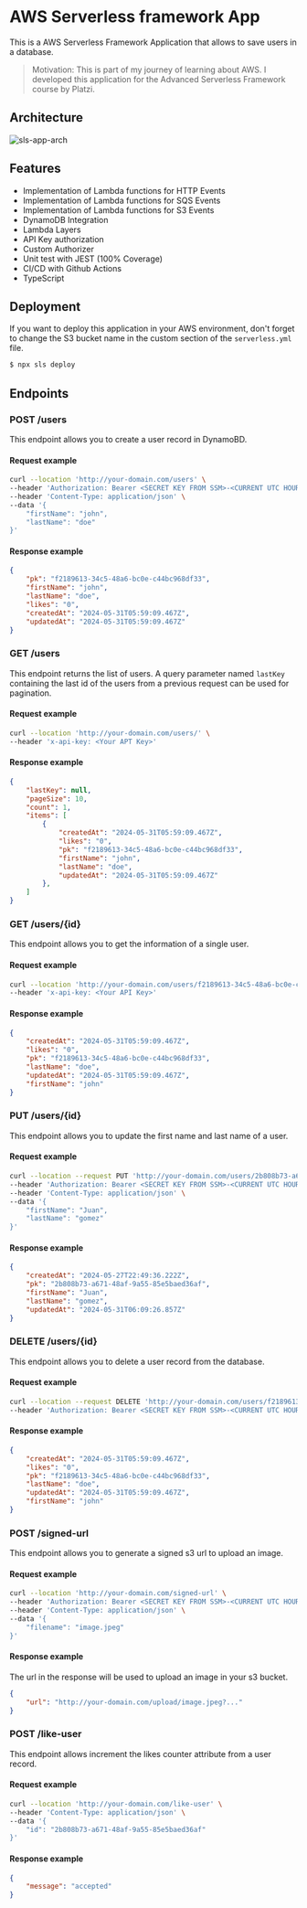 # AWS Serverless framework App

This is a AWS Serverless Framework Application that allows to save users in a database.

> Motivation: This is part of my journey of learning about AWS. I developed this application for the Advanced Serverless Framework course by Platzi.

## Architecture

![sls-app-arch](https://github.com/JoseNoriegaa/aws-serverless-framework-app/assets/28733681/4e9ad68f-2458-4f3a-b7c7-96e6a7126134)

## Features
- Implementation of Lambda functions for HTTP Events
- Implementation of Lambda functions for SQS Events
- Implementation of Lambda functions for S3 Events
- DynamoDB Integration
- Lambda Layers
- API Key authorization
- Custom Authorizer
- Unit test with JEST (100% Coverage)
- CI/CD with Github Actions
- TypeScript

## Deployment
If you want to deploy this application in your AWS environment, don't forget to change the S3 bucket name in the custom section of the `serverless.yml` file.

```bash
$ npx sls deploy
```

## Endpoints

### POST /users
This endpoint allows you to create a user record in DynamoBD.

#### Request example
```bash
curl --location 'http://your-domain.com/users' \
--header 'Authorization: Bearer <SECRET KEY FROM SSM>-<CURRENT UTC HOUR>-<CURRENT UTC MINUTE>' \
--header 'Content-Type: application/json' \
--data '{
	"firstName": "john",
    "lastName": "doe"
}'
```

#### Response example
```json
{
    "pk": "f2189613-34c5-48a6-bc0e-c44bc968df33",
    "firstName": "john",
    "lastName": "doe",
    "likes": "0",
    "createdAt": "2024-05-31T05:59:09.467Z",
    "updatedAt": "2024-05-31T05:59:09.467Z"
}
```

### GET /users
This endpoint returns the list of users. A query parameter named `lastKey` containing the last id of the users from a previous request can be used for pagination.

#### Request example
```bash
curl --location 'http://your-domain.com/users/' \
--header 'x-api-key: <Your APT Key>'
```

#### Response example
```json
{
    "lastKey": null,
    "pageSize": 10,
    "count": 1,
    "items": [
        {
            "createdAt": "2024-05-31T05:59:09.467Z",
            "likes": "0",
            "pk": "f2189613-34c5-48a6-bc0e-c44bc968df33",
            "firstName": "john",
            "lastName": "doe",
            "updatedAt": "2024-05-31T05:59:09.467Z"
        },
    ]
}
```

### GET /users/{id}
This endpoint allows you to get the information of a single user.

#### Request example
```bash
curl --location 'http://your-domain.com/users/f2189613-34c5-48a6-bc0e-c44bc968df33' \
--header 'x-api-key: <Your API Key>'
```
#### Response example
```json
{
    "createdAt": "2024-05-31T05:59:09.467Z",
    "likes": "0",
    "pk": "f2189613-34c5-48a6-bc0e-c44bc968df33",
    "lastName": "doe",
    "updatedAt": "2024-05-31T05:59:09.467Z",
    "firstName": "john"
}
```

### PUT /users/{id}
This endpoint allows you to update the first name and last name of a user.

#### Request example
```bash
curl --location --request PUT 'http://your-domain.com/users/2b808b73-a671-48af-9a55-85e5baed36af' \
--header 'Authorization: Bearer <SECRET KEY FROM SSM>-<CURRENT UTC HOUR>-<CURRENT UTC MINUTE>' \
--header 'Content-Type: application/json' \
--data '{
	"firstName": "Juan",
    "lastName": "gomez"
}'
```

#### Response example

```json
{
    "createdAt": "2024-05-27T22:49:36.222Z",
    "pk": "2b808b73-a671-48af-9a55-85e5baed36af",
    "firstName": "Juan",
    "lastName": "gomez",
    "updatedAt": "2024-05-31T06:09:26.857Z"
}
```

### DELETE /users/{id}
This endpoint allows you to delete a user record from the database.

#### Request example
```bash
curl --location --request DELETE 'http://your-domain.com/users/f2189613-34c5-48a6-bc0e-c44bc968df33' \
--header 'Authorization: Bearer <SECRET KEY FROM SSM>-<CURRENT UTC HOUR>-<CURRENT UTC MINUTE>'
```

#### Response example

```json
{
    "createdAt": "2024-05-31T05:59:09.467Z",
    "likes": "0",
    "pk": "f2189613-34c5-48a6-bc0e-c44bc968df33",
    "lastName": "doe",
    "updatedAt": "2024-05-31T05:59:09.467Z",
    "firstName": "john"
}
```

### POST /signed-url
This endpoint allows you to generate a signed s3 url to upload an image.

#### Request example
```bash
curl --location 'http://your-domain.com/signed-url' \
--header 'Authorization: Bearer <SECRET KEY FROM SSM>-<CURRENT UTC HOUR>-<CURRENT UTC MINUTE>' \
--header 'Content-Type: application/json' \
--data '{
    "filename": "image.jpeg"
}'
```

#### Response example
The url in the response will be used to upload an image in your s3 bucket.

```json
{
    "url": "http://your-domain.com/upload/image.jpeg?..."
}
```

### POST /like-user
This endpoint allows increment the likes counter attribute from a user record.

#### Request example
```bash
curl --location 'http://your-domain.com/like-user' \
--header 'Content-Type: application/json' \
--data '{
    "id": "2b808b73-a671-48af-9a55-85e5baed36af"
}'
```

#### Response example

```json
{
    "message": "accepted"
}
```
